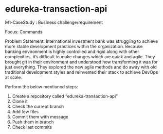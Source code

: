 # edureka-transaction-api
M1-CaseStudy : Business challenge/requirement 

Focus: Commands

Problem Statement:
International investment bank was struggling to achieve more stable development practices within the organization. Because banking environment is highly controlled and rigid along with other complexities, it’s difficult to make changes which are quick and agile. They brought git in their environment and understood how transforming it was for just everything. They explored the new agile methods and do away with old traditional development styles and reinvented their stack to achieve DevOps at scale.


Perform the below mentioned steps:
1.	Create a repository called “edureka-transaction-api”
2.	Clone it
3.	Check the current branch
4.	Add few files
5.	Commit them with message
6.	Push them in branch
7.	Check last commits
